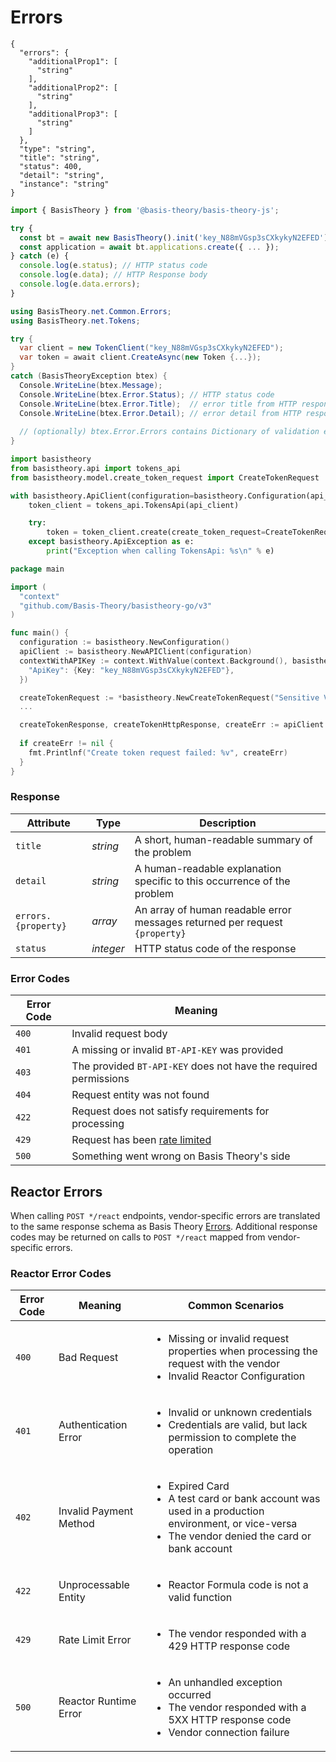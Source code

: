 # Errors

```shell
{
  "errors": {
    "additionalProp1": [
      "string"
    ],
    "additionalProp2": [
      "string"
    ],
    "additionalProp3": [
      "string"
    ]
  },
  "type": "string",
  "title": "string",
  "status": 400,
  "detail": "string",
  "instance": "string"
}
```

```javascript
import { BasisTheory } from '@basis-theory/basis-theory-js';

try {
  const bt = await new BasisTheory().init('key_N88mVGsp3sCXkykyN2EFED');
  const application = await bt.applications.create({ ... });
} catch (e) {
  console.log(e.status); // HTTP status code
  console.log(e.data); // HTTP Response body
  console.log(e.data.errors);
}
```

```csharp
using BasisTheory.net.Common.Errors;
using BasisTheory.net.Tokens;

try {
  var client = new TokenClient("key_N88mVGsp3sCXkykyN2EFED");
  var token = await client.CreateAsync(new Token {...});
} 
catch (BasisTheoryException btex) {
  Console.WriteLine(btex.Message);
  Console.WriteLine(btex.Error.Status); // HTTP status code
  Console.WriteLine(btex.Error.Title);  // error title from HTTP response
  Console.WriteLine(btex.Error.Detail); // error detail from HTTP response
  
  // (optionally) btex.Error.Errors contains Dictionary of validation errors
}
```

```python
import basistheory
from basistheory.api import tokens_api
from basistheory.model.create_token_request import CreateTokenRequest

with basistheory.ApiClient(configuration=basistheory.Configuration(api_key="key_N88mVGsp3sCXkykyN2EFED")) as api_client:
    token_client = tokens_api.TokensApi(api_client)

    try:
        token = token_client.create(create_token_request=CreateTokenRequest(...))
    except basistheory.ApiException as e:
        print("Exception when calling TokensApi: %s\n" % e)
```

```go
package main

import (
  "context"
  "github.com/Basis-Theory/basistheory-go/v3"
)

func main() {
  configuration := basistheory.NewConfiguration()
  apiClient := basistheory.NewAPIClient(configuration)
  contextWithAPIKey := context.WithValue(context.Background(), basistheory.ContextAPIKeys, map[string]basistheory.APIKey{
    "ApiKey": {Key: "key_N88mVGsp3sCXkykyN2EFED"},
  })

  createTokenRequest := *basistheory.NewCreateTokenRequest("Sensitive Value")
  ...

  createTokenResponse, createTokenHttpResponse, createErr := apiClient.TokensApi.Create(contextWithAPIKey).CreateTokenRequest(createTokenRequest).Execute()
  
  if createErr != nil {
    fmt.Printlnf("Create token request failed: %v", createErr)
  }
}
```

### Response

Attribute | Type | Description
--------- | ---- | -----------
`title` | *string* | A short, human-readable summary of the problem
`detail` | *string* | A human-readable explanation specific to this occurrence of the problem
`errors.{property}` | *array* | An array of human readable error messages returned per request `{property}`
`status` | *integer* | HTTP status code of the response

### Error Codes

Error Code | Meaning
---------- | -------
`400` | Invalid request body
`401` | A missing or invalid `BT-API-KEY` was provided
`403` | The provided `BT-API-KEY` does not have the required permissions
`404` | Request entity was not found
`422` | Request does not satisfy requirements for processing
`429` | Request has been [rate limited](#limits)
`500` | Something went wrong on Basis Theory's side


## Reactor Errors

When calling `POST */react` endpoints, vendor-specific errors are translated to the same
response schema as Basis Theory [Errors](#response). Additional response codes may be returned
on calls to `POST */react` mapped from vendor-specific errors.

### Reactor Error Codes

Error Code | Meaning | Common Scenarios
---------- | ------- | ----------------
`400` | Bad Request | <ul><li>Missing or invalid request properties when processing the request with the vendor</li><li>Invalid Reactor Configuration</li></ul>
`401` | Authentication Error | <ul><li>Invalid or unknown credentials</li><li>Credentials are valid, but lack permission to complete the operation</li></ul>
`402` | Invalid Payment Method | <ul><li>Expired Card</li><li>A test card or bank account was used in a production environment, or vice-versa</li><li>The vendor denied the card or bank account</li></ul>
`422` | Unprocessable Entity | <ul><li>Reactor Formula code is not a valid function</li></ul>
`429` | Rate Limit Error | <ul><li>The vendor responded with a 429 HTTP response code</li></ul>
`500` | Reactor Runtime Error | <ul><li>An unhandled exception occurred</li><li>The vendor responded with a 5XX HTTP response code</li><li>Vendor connection failure</li></ul>
